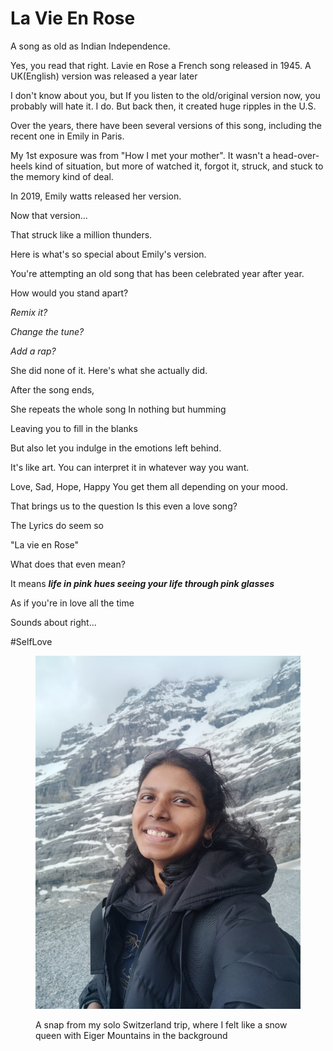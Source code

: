 # La Vie En Rose

A song as old as Indian Independence.&#x20;

Yes, you read that right. Lavie en Rose a French song released in 1945. A UK(English) version was released a year later

I don't know about you, but If you listen to the old/original version now, you probably will hate it. I do. But back then, it created huge ripples in the U.S.

Over the years, there have been several versions of this song, including the recent one in Emily in Paris.

My 1st exposure was from "How I met your mother". It wasn't a head-over-heels kind of situation, but more of watched it, forgot it, struck, and stuck to the memory kind of deal.

In 2019, Emily watts released her version.&#x20;

Now that version...&#x20;

That struck like a million thunders.

Here is what's so special about Emily's version.

You're attempting an old song that has been celebrated year after year.&#x20;

How would you stand apart?

_Remix it?_&#x20;

_Change the tune?_&#x20;

_Add a rap?_

She did none of it. Here's what she actually did.

After the song ends,&#x20;

She repeats the whole song In nothing but humming&#x20;

Leaving you to fill in the blanks&#x20;

But also let you indulge in the emotions left behind.&#x20;

It's like art. You can interpret it in whatever way you want.&#x20;

Love, Sad, Hope, Happy You get them all depending on your mood.

That brings us to the question Is this even a love song?&#x20;

The Lyrics do seem so

"La vie en Rose"

What does that even mean?&#x20;

It means _**life in pink hues seeing your life through pink glasses**_&#x20;

As if you're in love all the time&#x20;

Sounds about right...

\#SelfLove

<figure><img src="../.gitbook/assets/image (1) (1) (1).png" alt=""><figcaption><p>A snap from my solo Switzerland trip, where I felt like a snow queen with Eiger Mountains in the background</p></figcaption></figure>
